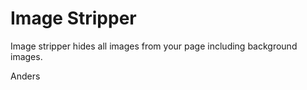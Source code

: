 Image Stripper
==============

Image stripper hides all images from your page including background images.

Anders
